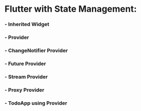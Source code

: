 # Flutter with State Management:

### - Inherited Widget
### - Provider
### - ChangeNotifier Provider
### - Future Provider
### - Stream Provider
### - Proxy Provider
### - TodoApp using Provider

 
